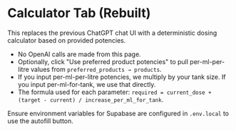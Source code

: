 # Calculator Tab (Rebuilt)

This replaces the previous ChatGPT chat UI with a deterministic dosing calculator based on provided potencies.
- No OpenAI calls are made from this page.
- Optionally, click "Use preferred product potencies" to pull per-ml-per-litre values from `preferred_products → products`.
- If you input per-ml-per-litre potencies, we multiply by your tank size. If you input per-ml-for-tank, we use that directly.
- The formula used for each parameter:
  `required = current_dose + (target - current) / increase_per_ml_for_tank`.

Ensure environment variables for Supabase are configured in `.env.local` to use the autofill button.
